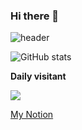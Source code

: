 ### Hi there 👋

<!--
**8woo4/8woo4** is a ✨ _special_ ✨ repository because its `README.md` (this file) appears on your GitHub profile.

Here are some ideas to get you started:

- 🔭 I’m currently working on ...
- 🌱 I’m currently learning ...
- 👯 I’m looking to collaborate on ...
- 🤔 I’m looking for help with ...
- 💬 Ask me about ...
- 📫 How to reach me: ...
- 😄 Pronouns: ...
- ⚡ Fun fact: ...
-->
![header](https://capsule-render.vercel.app/api?type=waving&color=timeGradient&text=%20to%208woo4's%20GitHub%20👋&animation=twinkling&fontSize=35&fontAlignY=40&fontAlign=70&height=250)



![GitHub stats](https://github-readme-stats.vercel.app/api?username=8woo4&show_icons=true&theme=radical)

<a>**Daily visitant**</a>

<a href="https://hits.seeyoufarm.com"><img src="https://hits.seeyoufarm.com/api/count/incr/badge.svg?url=https%3A%2F%2Fgithub.com%2F8woo4&count_bg=%23F6003F&title_bg=%23B9B9B9&icon=&icon_color=%23000000&title=daily+visitant&edge_flat=false"/></a>
<p>
<a href="https://www.notion.so/9edb3854b3b3414b866e9e1366b16ee5?pvs=4">My Notion</a>
</p>
